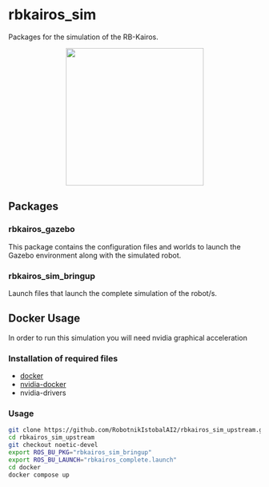 # rbkairos_sim

Packages for the simulation of the RB-Kairos.

<p align="center">
  <img src="doc/rbkairos.png" height="275" />
</p>

## Packages

### rbkairos_gazebo

This package contains the configuration files and worlds to launch the Gazebo environment along with the simulated robot.

### rbkairos_sim_bringup

Launch files that launch the complete simulation of the robot/s.

## Docker Usage

In order to run this simulation you will need nvidia graphical acceleration

### Installation of required files

- [docker](https://docs.docker.com/engine/install/ubuntu/)
- [nvidia-docker](https://docs.nvidia.com/datacenter/cloud-native/container-toolkit/install-guide.html#docker)
- nvidia-drivers

### Usage

```bash
git clone https://github.com/RobotnikIstobalAI2/rbkairos_sim_upstream.git
cd rbkairos_sim_upstream
git checkout noetic-devel
export ROS_BU_PKG="rbkairos_sim_bringup"
export ROS_BU_LAUNCH="rbkairos_complete.launch"
cd docker
docker compose up
```

